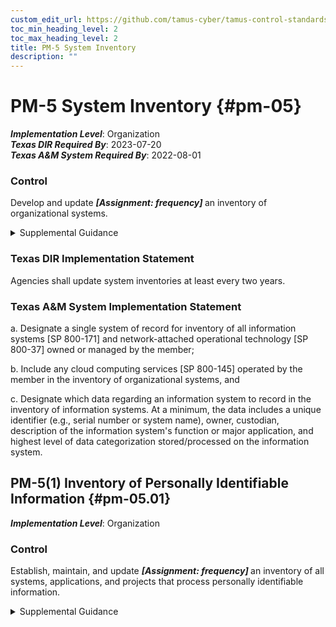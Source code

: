 ```yaml
---
custom_edit_url: https://github.com/tamus-cyber/tamus-control-standards/tree/main/content/tamus.edu/TAMUS_profile.yaml
toc_min_heading_level: 2
toc_max_heading_level: 2
title: PM-5 System Inventory
description: ""
---
```


# PM-5 System Inventory {#pm-05}

_**Implementation Level**_: Organization\
_**Texas DIR Required By**_: 2023-07-20\
_**Texas A&M System Required By**_: 2022-08-01

### Control

Develop and update <strong title="pm-05_odp"> <em>[Assignment: frequency]</em> </strong> an inventory of organizational systems.


<details><summary>Supplemental Guidance</summary>[OMB A-130](#27847491-5ce1-4f6a-a1e4-9e483782f0ef) provides guidance on developing systems inventories and associated reporting requirements. System inventory refers to an organization-wide inventory of systems, not system components as described in [CM-8](/catalog/cm/cm-08).</details>

### Texas DIR Implementation Statement

Agencies shall update system inventories at least every two years.


### Texas A&M System Implementation Statement



a. Designate a single system of record for inventory of all information systems [SP 800-171] and network-attached operational technology [SP 800-37] owned or managed by the member;

b. Include any cloud computing services [SP 800-145] operated by the member in the inventory of organizational systems, and

c. Designate which data regarding an information system to record in the inventory of information systems. At a minimum, the data includes a unique identifier (e.g., serial number or system name), owner, custodian, description of the information system's function or major application, and highest level of data categorization stored/processed on the information system.



## PM-5(1) Inventory of Personally Identifiable Information {#pm-05.01}

_**Implementation Level**_: Organization

### Control

Establish, maintain, and update <strong title="pm-05.01_odp"> <em>[Assignment: frequency]</em> </strong> an inventory of all systems, applications, and projects that process personally identifiable information.


<details><summary>Supplemental Guidance</summary>An inventory of systems, applications, and projects that process personally identifiable information supports the mapping of data actions, providing individuals with privacy notices, maintaining accurate personally identifiable information, and limiting the processing of personally identifiable information when such information is not needed for operational purposes. Organizations may use this inventory to ensure that systems only process the personally identifiable information for authorized purposes and that this processing is still relevant and necessary for the purpose specified therein.</details>
